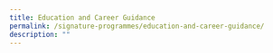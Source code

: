 ```yaml
---
title: Education and Career Guidance
permalink: /signature-programmes/education-and-career-guidance/
description: ""
---
```

